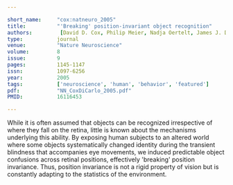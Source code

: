 ```yaml
---

short_name:     "cox:natneuro_2005"
title:          "'Breaking' position-invariant object recognition"
authors:         [David D. Cox, Philip Meier, Nadja Oertelt, James J. DiCarlo]
type:           journal
venue:          "Nature Neuroscience"
volume:         8
issue:          9
pages:          1145-1147
issn:           1097-6256
year:           2005
tags:           ['neuroscience', 'human', 'behavior', 'featured']
pdf:            "NN_CoxDiCarlo_2005.pdf"
PMID:           16116453

---
```


While it is often assumed that objects can be recognized irrespective of where they fall on the retina, little is known about the mechanisms underlying this ability. By exposing human subjects to an altered world where some objects systematically changed identity during the transient blindness that accompanies eye movements, we induced predictable object confusions across retinal positions, effectively 'breaking' position invariance. Thus, position invariance is not a rigid property of vision but is constantly adapting to the statistics of the environment.